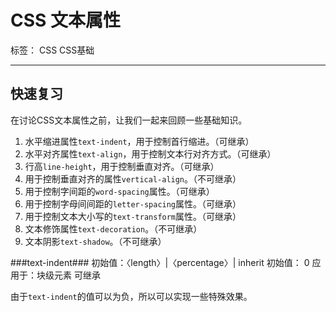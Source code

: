 # CSS 文本属性 #

标签： CSS CSS基础

---
## 快速复习 ##
在讨论CSS文本属性之前，让我们一起来回顾一些基础知识。
 1. 水平缩进属性`text-indent`，用于控制首行缩进。（可继承）
 2. 水平对齐属性`text-align`，用于控制文本行对齐方式。（可继承）
 3. 行高`line-height`，用于控制垂直对齐。（可继承）
 4. 用于控制垂直对齐的属性`vertical-align`。（不可继承）
 5. 用于控制字间距的`word-spacing`属性。（可继承）
 6. 用于控制字母间间距的`letter-spacing`属性。（可继承）
 7. 用于控制文本大小写的`text-transform`属性。（可继承）
 8. 文本修饰属性`text-decoration`。（不可继承）
 9. 文本阴影`text-shadow`。（不可继承）
 
###text-indent###
初始值：〈length〉|〈percentage〉| inherit
初始值： 0
应用于：块级元素
可继承

由于`text-indent`的值可以为负，所以可以实现一些特殊效果。